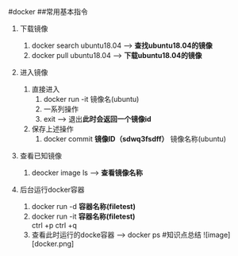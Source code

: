 #docker
##常用基本指令
1. 下载镜像
   1. docker search ubuntu18.04 --> **查找ubuntu18.04的镜像**
   2. docker pull ubuntu18.04 --> **下载ubuntu18.04的镜像**

2. 进入镜像
   1. 直接进入
      1. docker run -it 镜像名(ubuntu) 
      2. 一系列操作
      3. exit --> 退出**此时会返回一个镜像id**
   2. 保存上述操作 
      1. docker commit **镜像ID（sdwq3fsdff）**  镜像名称(ubuntu)

3. 查看已知镜像
   1. deocker image ls --> **查看镜像名称**

4. 后台运行docker容器
   1. docker run -d **容器名称(filetest)** 
   2. docker run -it **容器名称(filetest)**<br/>ctrl +p ctrl +q
   3. 查看此时运行的docke容器 --> docker ps
#知识点总结
![image][docker.png]